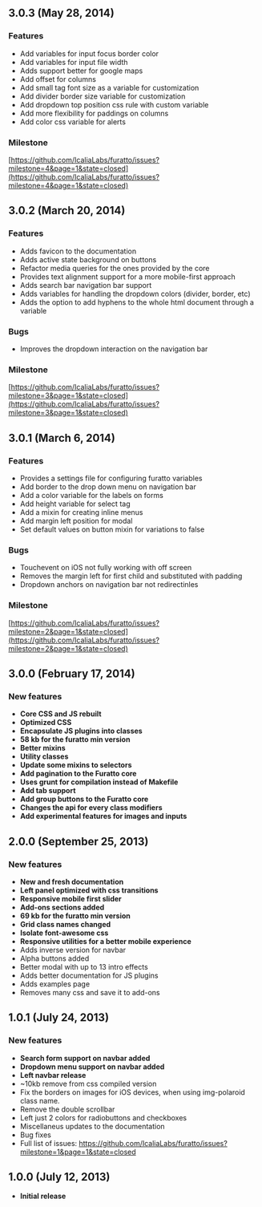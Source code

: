 ## 3.0.3 (May 28, 2014)
### Features

- Add variables for input focus border color
- Add variables for input file width
- Adds support better for google maps
- Add offset for columns
- Add small tag font size as a variable for customization
- Add divider border size variable for customization
- Add dropdown top position css rule with custom variable
- Add more flexibility for paddings on columns
- Add color css variable for alerts


### Milestone

[https://github.com/IcaliaLabs/furatto/issues?milestone=4&page=1&state=closed](https://github.com/IcaliaLabs/furatto/issues?milestone=4&page=1&state=closed)


## 3.0.2 (March 20, 2014)
### Features

- Adds favicon to the documentation
- Adds active state background on buttons
- Refactor media queries for the ones provided by the core
- Provides text alignment support for a more mobile-first approach
- Adds search bar navigation bar support
- Adds variables for handling the dropdown colors (divider, border, etc)
- Adds the option to add hyphens to the whole html document through a
  variable

### Bugs

- Improves the dropdown interaction on the navigation bar

### Milestone

[https://github.com/IcaliaLabs/furatto/issues?milestone=3&page=1&state=closed](https://github.com/IcaliaLabs/furatto/issues?milestone=3&page=1&state=closed)


## 3.0.1 (March 6, 2014)
### Features

- Provides a settings file for configuring furatto variables
- Add border to the drop down menu on navigation bar
- Add a color variable for the labels on forms
- Add height variable for select tag
- Add a mixin for creating inline menus
- Add margin left position for modal
- Set default values on button mixin for variations to false

### Bugs

- Touchevent on iOS not fully working with off screen
- Removes the margin left for first child and substituted with padding
- Dropdown anchors on navigation bar not redirectinles

### Milestone

[https://github.com/IcaliaLabs/furatto/issues?milestone=2&page=1&state=closed](https://github.com/IcaliaLabs/furatto/issues?milestone=2&page=1&state=closed)



## 3.0.0 (February 17, 2014)
### New features
- **Core CSS and JS rebuilt**
- **Optimized CSS**
- **Encapsulate JS plugins into classes**
- **58 kb for the furatto min version**
- **Better mixins**
- **Utility classes**
- **Update some mixins to selectors**
- **Add pagination to the Furatto core**
- **Uses grunt for compilation instead of Makefile**
- **Add tab support**
- **Add group buttons to the Furatto core**
- **Changes the api for every class modifiers**
- **Add experimental features for images and inputs**

## 2.0.0 (September 25, 2013)
### New features
- **New and fresh documentation**
- **Left panel optimized with css transitions**
- **Responsive mobile first slider**
- **Add-ons sections added**
- **69 kb for the furatto min version**
- **Grid class names changed**
- **Isolate font-awesome css**
- **Responsive utilities for a better mobile experience**
- Adds inverse version for navbar
- Alpha buttons added
- Better modal with up to 13 intro effects
- Adds better documentation for JS plugins
- Adds examples page
- Removes many css and save it to add-ons

## 1.0.1 (July 24, 2013)
### New features
- **Search form support on navbar added**
- **Dropdown menu support on navbar added**
- **Left navbar release**
- ~10kb remove from css compiled version 
- Fix the borders on images for iOS devices, when using img-polaroid class name.
- Remove the double scrollbar
- Left just 2 colors for radiobuttons and checkboxes
- Miscellaneus updates to the documentation
- Bug fixes
- Full list of issues: https://github.com/IcaliaLabs/furatto/issues?milestone=1&page=1&state=closed

## 1.0.0 (July 12, 2013)
- **Initial release**
